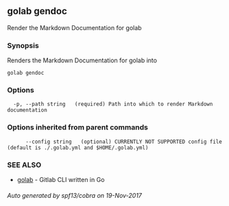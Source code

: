 ## golab gendoc

Render the Markdown Documentation for golab

### Synopsis


Renders the Markdown Documentation for golab into <PATH>

```
golab gendoc
```

### Options

```
  -p, --path string   (required) Path into which to render Markdown documentation
```

### Options inherited from parent commands

```
      --config string   (optional) CURRENTLY NOT SUPPORTED config file (default is ./.golab.yml and $HOME/.golab.yml)
```

### SEE ALSO
* [golab](golab.md)	 - Gitlab CLI written in Go

###### Auto generated by spf13/cobra on 19-Nov-2017

